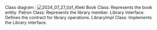Class diagram : ![2024_07_27_0zf_Kleki](https://github.com/user-attachments/assets/c67398e0-ca75-4343-9380-336a1b8e255c)
Book Class: Represents the book entity.
Patron Class: Represents the library member.
Library Interface: Defines the contract for library operations.
LibraryImpl Class: Implements the Library interface.
